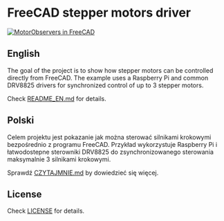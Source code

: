 # FreeCAD stepper motors driver

[![MotorObservers in FreeCAD](https://img.youtube.com/vi/pOclEe01pYs/0.jpg)](https://youtu.be/pOclEe01pYs)

## English

The goal of the project is to show how stepper motors can be controlled directly from FreeCAD.
The example uses a Raspberry Pi and common DRV8825 drivers for synchronized control of up to 3 stepper motors.

Check [README_EN.md](README_EN.md) for details.

## Polski

Celem projektu jest pokazanie jak można sterować silnikami krokowymi bezpośrednio z programu FreeCAD.
Przykład wykorzystuje Raspberry Pi i łatwodostepne sterowniki DRV8825 do zsynchronizowanego sterowania maksymalnie 3 silnikami krokowymi.

Sprawdź [CZYTAJMNIE.md](CZYTAJMNIE.md) by dowiedzieć się więcej.

## License

Check [LICENSE](LICENSE) for details.

